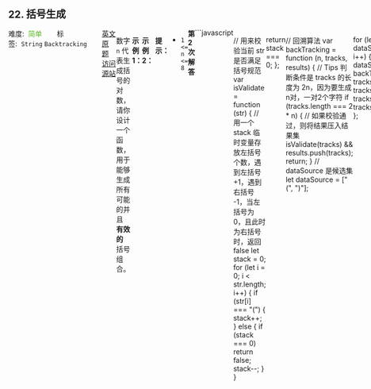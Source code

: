 <div style="font-size: 20px; margin-bottom: 15px; font-weight: bold;">22. 括号生成</div>
<div style="display: flex; font-size: 14px; justify-content: space-between;"><div><span style="margin-right: 30px;">难度:&nbsp;&nbsp;<label style="color: rgb(90, 183, 38);">简单</label></span><span style="margin-right: 30px;">标签:&nbsp;&nbsp;<code>String</code>&nbsp;<code>Backtracking</code></span></div><div><span style="margin-right: 15px;"><a href="https://leetcode.com/problems/generate-parentheses/">英文原题</a></span><span><a href="https://leetcode-cn.com/problems/generate-parentheses/">访问源站</a></span></div>
<hr style="height: 1px; margin: 1em 0px;" />
<p>数字 <code>n</code> 代表生成括号的对数，请你设计一个函数，用于能够生成所有可能的并且 <strong>有效的 </strong>括号组合。</p>

<p> </p>

<p><strong>示例 1：</strong></p>

<pre>
<strong>输入：</strong>n = 3
<strong>输出：</strong>["((()))","(()())","(())()","()(())","()()()"]
</pre>

<p><strong>示例 2：</strong></p>

<pre>
<strong>输入：</strong>n = 1
<strong>输出：</strong>["()"]
</pre>

<p> </p>

<p><strong>提示：</strong></p>

<ul>
	<li><code>1 <= n <= 8</code></li>
</ul>

<hr style="height: 1px; margin: 1em 0px;" />
<strong>第2次解答</strong>
```javascript

// 用来校验当前 str 是否满足括号规范
var isValidate = function (str) {
  // 用一个 stack 临时变量存放左括号个数，遇到左括号 +1，遇到右括号 -1，当左括号为 0，且此时为右括号时，返回 false
  let stack = 0;
  for (let i = 0; i < str.length; i++) {
    if (str[i] === "(") {
      stack++;
    } else {
      if (stack === 0) return false;
      stack--;
    }
  }

  return stack === 0;
};

// 回溯算法
var backTracking = function (n, tracks, results) {
  // Tips 判断条件是 tracks 的长度为 2n，因为要生成 n对，一对2个字符
  if (tracks.length === 2 * n) {
    // 如果校验通过，则将结果压入结果集
    isValidate(tracks) && results.push(tracks);
    return;
  }
  // dataSource 是候选集
  let dataSource = ["(", ")"];
  
  for (let i = 0; i < dataSource.length; i++) {
    tracks += dataSource[i];
    backTracking(n, tracks, results);
    tracks = tracks.slice(0, tracks.length - 1);
  }
};

/**
 * @param {number} n
 * @return {string[]}
 */
var generateParenthesis = function (n) {
  let results = [];
  backTracking(n, "", results);
  return results;
};
```
<hr style="height: 1px; margin: 1em 0px;" />
<strong>第1次解答</strong>
```javascript
/**
 * @param {number} n
 * @return {string[]}
 */
// 这里是括号的合法性校验，在最终 push 到 result 之前阶段完成校验逻辑
var isValidate = function (tracks) {
  // 设定一个临时变量，用于存放 ( 的个数
  let stack = 0;
  // 依次遍历字符串，遇到 ( 则计数器 +1， 遇到 ) 则计数器 -1
  for (let i = 0; i < tracks.length; i++) {
    // 遇到 (, 计数器 +1
    if (tracks[i] === "(") {
      stack++;
    } else {
      // 判断当前计数器是否为空了，如果为空了，则表示 ) 没法与 ( 配对，因此报错
      if (stack === 0) return false;
      // 如果非空，则计数器 -1
      stack--;
    }
  }
  // 最终需要计数器为空才能完美匹配
  return stack === 0;
};

// 回溯算法
var backTracking = function (n, tracks, results) {
  // 如果本次回溯的字符串值长度已经是 2n 了，则表示已经回溯结束了
  if (tracks.length === 2 * n) {
    // 校验通过则放入结果集中 result
    isValidate(tracks) && results.push(tracks);
    return;
  }
  // 这是全量的数据集
  var sourceList = ["(", ")"];
  // 遍历全部数据集元素，依次进行回溯
  for (let choice in sourceList) {
    // 选中一个元素，将其追加到路径的最后一位，然后再进行回溯
    tracks += sourceList[choice];
    // 再次对子元素进行回溯
    backTracking(n, tracks, results);
    // 回溯结束后需要回退到上一步
    tracks = tracks.slice(0, tracks.length - 1);
  }
};

var generateParenthesis = function (n) {
  // 这道题可以转换思路：求 2n 个位置，每个位置可以放置字符 （ 或者 ） ， 组成的所有括号组合中，有多少个是合法的。
  // 定义结果集
  let results = [];
  // 这次回溯变量使用字符串保存，节省空间
  let tracks = "";
  // 调用回溯
  backTracking(n, tracks, results);
  // 返回结果集
  return results;
};
```